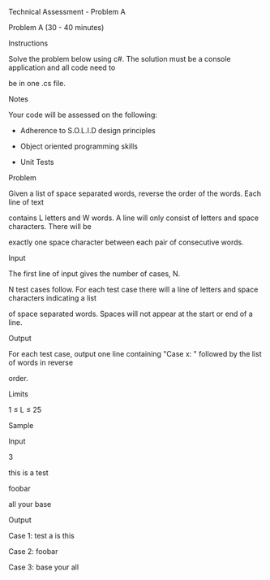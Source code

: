 Technical Assessment - Problem A 

Problem A (30 - 40 minutes)

Instructions 

Solve the problem below using c#. The solution must be a console application and all code need to 

be in one .cs file. 

Notes 

Your code will be assessed on the following: 

- Adherence to S.O.L.I.D design principles 

- Object oriented programming skills 

- Unit Tests 

Problem 

Given a list of space separated words, reverse the order of the words. Each line of text 

contains L letters and W words. A line will only consist of letters and space characters. There will be 

exactly one space character between each pair of consecutive words. 

Input 

The first line of input gives the number of cases, N. 

N test cases follow. For each test case there will a line of letters and space characters indicating a list 

of space separated words. Spaces will not appear at the start or end of a line. 

Output 

For each test case, output one line containing "Case x: " followed by the list of words in reverse 

order. 

Limits 

1 ≤ L ≤ 25 

Sample 

Input 

3 

this is a test 

foobar 

all your base 

Output 

Case 1: test a is this 

Case 2: foobar 

Case 3: base your all 
